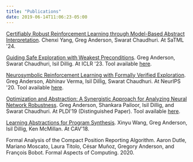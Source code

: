 ```yaml
---
title: "Publications"
date: 2019-06-14T11:06:23-05:00
---
```


[Certifiably Robust Reinforcement Learning through Model-Based Abstract
Interpretation](/papers/carol.pdf). Chenxi Yang, Greg Anderson, Swarat
Chaudhuri. At SaTML '24.

[Guiding Safe Exploration with Weakest Preconditions](/papers/spice.pdf). Greg
Anderson, Swarat Chaudhuri, Isil Dillig. At ICLR '23. Tool available
[here](https://github.com/gavlegoat/spice).

[Neurosymbolic Reinforcement Learning with Formally Verified
Exploration](/papers/revel-neurips2020.pdf). Greg Anderson, Abhinav Verma, Isil
Dillig, Swarat Chaudhuri. At NeurIPS '20. Tool available
[here](https://github.com/gavlegoat/safe-learning).

[Optimization and Abstraction: A Synergistic Approach for Analyzing Neural
Network Robustness](/papers/charon-pldi-19.pdf). Greg Anderson,
Shankara Pailoor, Isil Dillig, and Swarat Chaudhuri. At PLDI'19 (Distinguished
Paper). Tool available [here](https://github.com/gavlegoat/charon).

[Learning Abstractions for Program Synthesis](/papers/atlas-cav-18.pdf).
Xinyu Wang, Greg Anderson, Isil Dillig, Ken McMillan. At CAV'18.

Formal Analysis of the Compact Position Reporting Algorithm. Aaron Dutle,
Mariano Moscato, Laura Titolo, C&eacute;sar Mu&ntilde;oz, Gregory Anderson,
and Fran&ccedil;ois Bobot. Formal Aspects of Computing. 2020.

